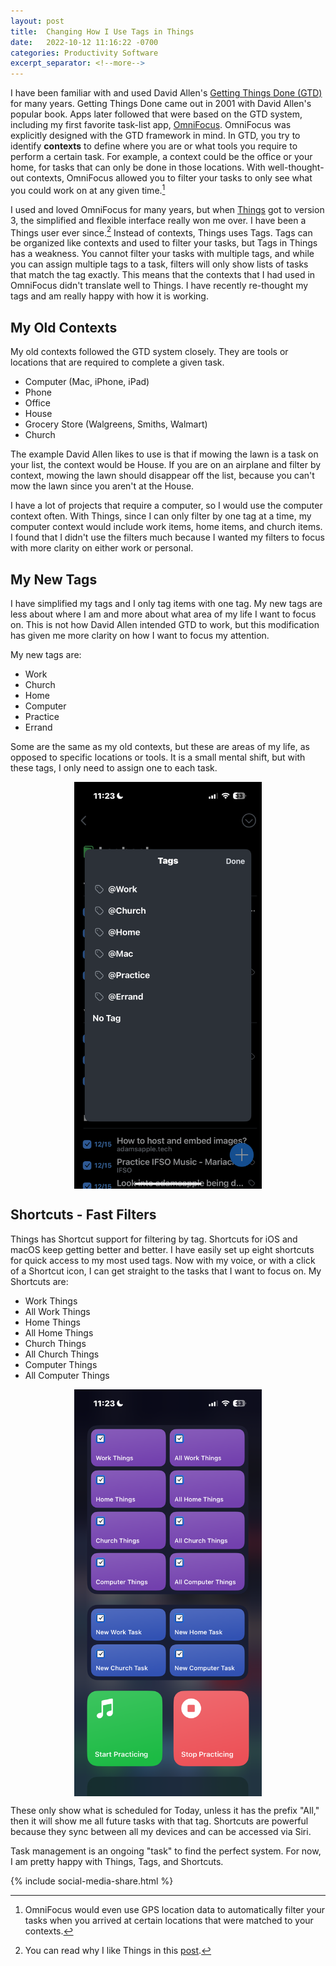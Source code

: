 ```yaml
---
layout: post
title:  Changing How I Use Tags in Things
date:   2022-10-12 11:16:22 -0700
categories: Productivity Software
excerpt_separator: <!--more-->
---
```


I have been familiar with and used David Allen's [Getting Things Done (GTD)](https://gettingthingsdone.com) for many years. Getting Things Done came out in 2001 with David Allen's popular book. Apps later followed that were based on the GTD system, including my first favorite task-list app, [OmniFocus](https://www.omnigroup.com/omnifocus). <!--more-->  OmniFocus was explicitly designed with the GTD framework in mind. In GTD, you try to identify **contexts** to define where you are or what tools you require to perform a certain task. For example, a context could be the office or your home, for tasks that can only be done in those locations. With well-thought-out contexts, OmniFocus allowed you to filter your tasks to only see what you could work on at any given time.[^1] 

I used and loved OmniFocus for many years, but when [Things](https://culturedcode.com/things/) got to version 3, the simplified and flexible interface really won me over. I have been a Things user ever since.[^2] Instead of contexts, Things uses Tags. Tags can be organized like contexts and used to filter your tasks, but Tags in Things has a weakness. You cannot filter your tasks with multiple tags, and while you can assign multiple tags to a task, filters will only show lists of tasks that match the tag exactly. This means that the contexts that I had used in OmniFocus didn't translate well to Things. I have recently re-thought my tags and am really happy with how it is working. 

## My Old Contexts

My old contexts followed the GTD system closely. They are tools or locations that are required to complete a given task. 

- Computer (Mac, iPhone, iPad)
- Phone
- Office
- House
- Grocery Store (Walgreens, Smiths, Walmart)
- Church

The example David Allen likes to use is that if mowing the lawn is a task on your list, the context would be House. If you are on an airplane and filter by context, mowing the lawn should disappear off the list, because you can't mow the lawn since you aren't at the House. 

I have a lot of projects that require a computer, so I would use the computer context often. With Things, since I can only filter by one tag at a time, my computer context would include work items, home items, and church items. I found that I didn't use the filters much because I wanted my filters to focus with more clarity on either work or personal. 

## My New Tags

I have simplified my tags and I only tag items with one tag. My new tags are less about where I am and more about what area of my life I want to focus on. This is not how David Allen intended GTD to work, but this modification has given me more clarity on how I want to focus my attention. 

My new tags are: 

- Work
- Church
- Home
- Computer
- Practice 
- Errand

Some are the same as my old contexts, but these are areas of my life, as opposed to specific locations or tools. It is a small mental shift, but with these tags, I only need to assign one to each task. 

![Things Tags][image-1]

## Shortcuts - Fast Filters

Things has Shortcut support for filtering by tag. Shortcuts for iOS and macOS keep getting better and better. I have easily set up eight shortcuts for quick access to my most used tags. Now with my voice, or with a click of a Shortcut icon, I can get straight to the tasks that I want to focus on. My Shortcuts are:

- Work Things
- All Work Things
- Home Things
- All Home Things
- Church Things
- All Church Things
- Computer Things
- All Computer Things

![Things Shortcuts][image-2]

These only show what is scheduled for Today, unless it has the prefix "All," then it will show me all future tasks with that tag. Shortcuts are powerful because they sync between all my devices and can be accessed via Siri. 

Task management is an ongoing "task" to find the perfect system. For now, I am pretty happy with Things, Tags, and Shortcuts. 

{% include social-media-share.html %}

[^1]: OmniFocus would even use GPS location data to automatically filter your tasks when you arrived at certain locations that were matched to your contexts.
[^2]: You can read why I like Things in this [post](/_posts/2022-04-03-favorite-to-do-things.md). 

[image-1]: /assets/things-tags.png
[image-2]: /assets/things-shortcuts-2.png

<style type="text/css">
    img {
        display: block;
        margin-left: auto;
        margin-right: auto;
        width: 300px;
    }
</style>

<script src="https://giscus.app/client.js"
        data-repo="adamsappletech/adamsappletech.github.io"
        data-repo-id="R_kgDOK5uboQ"
        data-category="General"
        data-category-id="DIC_kwDOK5uboc4CbzPX"
        data-mapping="pathname"
        data-strict="0"
        data-reactions-enabled="1"
        data-emit-metadata="0"
        data-input-position="bottom"
        data-theme="preferred_color_scheme"
        data-lang="en"
        crossorigin="anonymous"
        async>
</script>